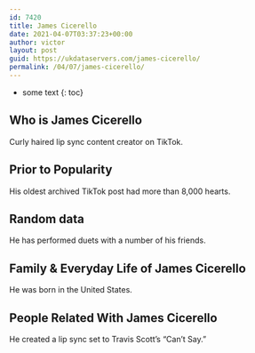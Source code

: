```yaml
---
id: 7420
title: James Cicerello
date: 2021-04-07T03:37:23+00:00
author: victor
layout: post
guid: https://ukdataservers.com/james-cicerello/
permalink: /04/07/james-cicerello/
---
```


* some text
{: toc}


## Who is James Cicerello



Curly haired lip sync content creator on TikTok. 

                
                
                
## Prior to Popularity



His oldest archived TikTok post had more than 8,000 hearts.

                
                
                
## Random data



He has performed duets with a number of his friends.

                
                
                
## Family & Everyday Life of James Cicerello



He was born in the United States. 

                
                
                
## People Related With James Cicerello



He created a lip sync set to Travis Scott&#8217;s &#8220;Can&#8217;t Say.&#8221; 

                
              
            
          
          
          